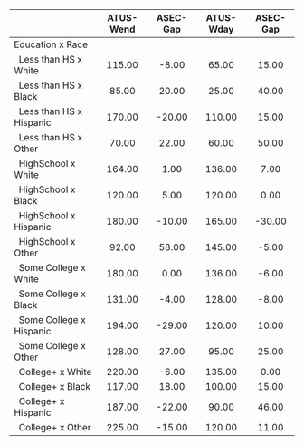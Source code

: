 
|                      |    ATUS-Wend |     ASEC-Gap |    ATUS-Wday |     ASEC-Gap |
| -------------------- | :----------: | :----------: | :----------: | :----------: |
| Education x Race     |              |              |              |              |
| &nbsp;&nbsp;Less than HS x White |       115.00 |        -8.00 |        65.00 |        15.00 |
| &nbsp;&nbsp;Less than HS x Black |        85.00 |        20.00 |        25.00 |        40.00 |
| &nbsp;&nbsp;Less than HS x Hispanic |       170.00 |       -20.00 |       110.00 |        15.00 |
| &nbsp;&nbsp;Less than HS x Other |        70.00 |        22.00 |        60.00 |        50.00 |
| &nbsp;&nbsp;HighSchool x White |       164.00 |         1.00 |       136.00 |         7.00 |
| &nbsp;&nbsp;HighSchool x Black |       120.00 |         5.00 |       120.00 |         0.00 |
| &nbsp;&nbsp;HighSchool x Hispanic |       180.00 |       -10.00 |       165.00 |       -30.00 |
| &nbsp;&nbsp;HighSchool x Other |        92.00 |        58.00 |       145.00 |        -5.00 |
| &nbsp;&nbsp;Some College x White |       180.00 |         0.00 |       136.00 |        -6.00 |
| &nbsp;&nbsp;Some College x Black |       131.00 |        -4.00 |       128.00 |        -8.00 |
| &nbsp;&nbsp;Some College x Hispanic |       194.00 |       -29.00 |       120.00 |        10.00 |
| &nbsp;&nbsp;Some College x Other |       128.00 |        27.00 |        95.00 |        25.00 |
| &nbsp;&nbsp;College+ x White |       220.00 |        -6.00 |       135.00 |         0.00 |
| &nbsp;&nbsp;College+ x Black |       117.00 |        18.00 |       100.00 |        15.00 |
| &nbsp;&nbsp;College+ x Hispanic |       187.00 |       -22.00 |        90.00 |        46.00 |
| &nbsp;&nbsp;College+ x Other |       225.00 |       -15.00 |       120.00 |        11.00 |

